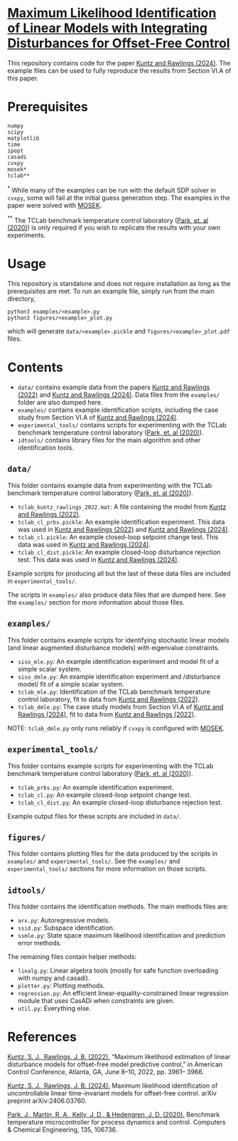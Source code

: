 # [Maximum Likelihood Identification of Linear Models with Integrating Disturbances for Offset-Free Control](https://arxiv.org/pdf/2406.03760)

This repository contains code for the paper [Kuntz and Rawlings
(2024)](https://arxiv.org/pdf/2406.03760). The example files can be used to
fully reproduce the results from Section VI.A of this paper.

# Prerequisites

```
numpy
scipy
matplotlib
time
ipopt
casadi
cvxpy
mosek*
tclab**
```

$^*$ While many of the examples can be run with the default SDP solver in
`cvxpy`, some will fail at the initial guess generation step. The examples in
the paper were solved with [MOSEK](https://www.mosek.com/).

$^{**}$ The TCLab benchmark temperature control laboratory ([Park, et. al
  (2020)](https://apm.byu.edu/prism/uploads/Members/2020_park_tclab.pdf)) is
  only required if you wish to replicate the results with your own experiments.

# Usage

This repository is standalone and does not require installation as long as the
prerequisites are met. To run an example file, simply run from the main
directory,

```
python3 examples/<example>.py
python3 figures/<example>_plot.py
```

which will generate `data/<example>.pickle` and
`figures/<example>_plot.pdf` files.

# Contents

- `data/` contains example data from the papers [Kuntz and Rawlings
  (2022)](https://ieeexplore.ieee.org/abstract/document/9867344) and [Kuntz and
  Rawlings (2024)](https://arxiv.org/pdf/2406.03760). Data files from the
  `examples/` folder are also dumped here.
- `examples/` contains example identification scripts, including the case study
  from Section VI.A of [Kuntz and Rawlings
  (2024)](https://arxiv.org/pdf/2406.03760).
- `experimental_tools/` contains scripts for experimenting with the TCLab
  benchmark temperature control laboratory ([Park, et. al
  (2020)](https://apm.byu.edu/prism/uploads/Members/2020_park_tclab.pdf)).
- `idtools/` contains library files for the main algorithm and other
  identification tools.

## `data/`
This folder contains example data from experimenting with the TCLab benchmark
temperature control laboratory ([Park, et. al
(2020)](https://apm.byu.edu/prism/uploads/Members/2020_park_tclab.pdf)).

- `tclab_kuntz_rawlings_2022.mat`: A file containing the model from [Kuntz and
  Rawlings (2022)](https://ieeexplore.ieee.org/abstract/document/9867344).
- `tclab_cl_prbs.pickle`: An example identification experiment. This data was
  used in [Kuntz and Rawlings
  (2022)](https://ieeexplore.ieee.org/abstract/document/9867344) and [Kuntz and
  Rawlings (2024)](https://arxiv.org/pdf/2406.03760).
- `tclab_cl.pickle`: An example closed-loop setpoint change test. This data was
  used in [Kuntz and Rawlings (2024)](https://arxiv.org/pdf/2406.03760).
- `tclab_cl_dist.pickle`: An example closed-loop disturbance rejection test.
  This data was used in [Kuntz and Rawlings
  (2024)](https://arxiv.org/pdf/2406.03760).

Example scripts for producing all but the last of these data files are included
in `experimental_tools/`.

The scripts in `examples/` also produce data files that are dumped here. See the
`examples/` section for more information about those files.

## `examples/`
This folder contains example scripts for identifying stochastic linear models
(and linear augmented disturbance models) with eigenvalue constraints.

- `siso_mle.py`: An example identification experiment and model fit of a simple
  scalar system.
- `siso_dmle.py`: An example identification experiment and /disturbance model/
  fit of a simple scalar system.
- `tclab_mle.py`: Identification of the TCLab benchmark temperature control
  laboratory, fit to data from [Kuntz and Rawlings
  (2022)](https://ieeexplore.ieee.org/abstract/document/9867344).
- `tclab_dmle.py`: The case study models from Section VI.A of [Kuntz and
  Rawlings (2024)](https://arxiv.org/pdf/2406.03760), fit to data from [Kuntz
  and Rawlings (2022)](https://ieeexplore.ieee.org/abstract/document/9867344).

NOTE: `tclab_dmle.py` only runs reliably if `cvxpy` is configured with
[MOSEK](https://www.mosek.com/).

## `experimental_tools/`
This folder contains example scripts for experimenting with the TCLab benchmark
temperature control laboratory ([Park, et. al
(2020)](https://apm.byu.edu/prism/uploads/Members/2020_park_tclab.pdf)).

- `tclab_prbs.py`: An example identification experiment.
- `tclab_cl.py`: An example closed-loop setpoint change test.
- `tclab_cl_dist.py`: An example closed-loop disturbance rejection test.

Example output files for these scripts are included in `data/`.

## `figures/`
This folder contains plotting files for the data produced by the scripts in
`examples/` and `experimental_tools/`. See the `examples/` and
`experimental_tools/` sections for more information on those scripts.

## `idtools/`
This folder contains the identification methods. The main methods files are:

- `arx.py`: Autoregressive models.
- `ssid.py`: Subspace identification.
- `ssmle.py`: State space maximum likelihood identification and prediction error
  methods.

The remaining files contain helper methods:

- `linalg.py`: Linear algebra tools (mostly for safe function overloading with
  numpy and casadi).
- `plotter.py`: Plotting methods.
- `regression.py`: An efficient linear-equality-constrained linear regression
  module that uses CasADi when constraints are given.
- `util.py`: Everything else.

# References

[Kuntz, S. J., Rawlings, J. B.
(2022).](https://ieeexplore.ieee.org/abstract/document/9867344) “Maximum
likelihood estimation of linear disturbance models for offset-free model
predictive control,” in American Control Conference, Atlanta, GA, June 8–10,
2022, pp. 3961– 3966.

[Kuntz, S. J., Rawlings, J. B. (2024).](https://arxiv.org/pdf/2406.03760)
Maximum likelihood identification of uncontrollable linear time-invariant models
for offset-free control. arXiv preprint arXiv:2406.03760.

[Park, J., Martin, R. A., Kelly, J. D., & Hedengren, J. D.
(2020).](https://apm.byu.edu/prism/uploads/Members/2020_park_tclab.pdf)
Benchmark temperature microcontroller for process dynamics and control.
Computers & Chemical Engineering, 135, 106736.
